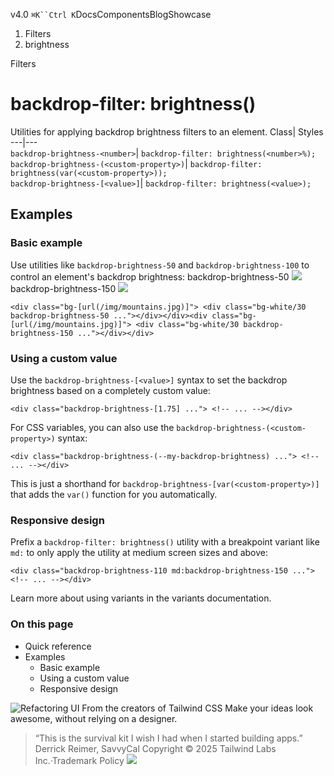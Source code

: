 v4.0
`⌘K``Ctrl K`DocsComponentsBlogShowcase
  1. Filters
  2. brightness


Filters
# backdrop-filter: brightness()
Utilities for applying backdrop brightness filters to an element.
Class| Styles  
---|---  
`backdrop-brightness-<number>`| `backdrop-filter: brightness(<number>%);`  
`backdrop-brightness-(<custom-property>)`| `backdrop-filter: brightness(var(<custom-property>));`  
`backdrop-brightness-[<value>]`| `backdrop-filter: brightness(<value>);`  
## Examples
### Basic example
Use utilities like `backdrop-brightness-50` and `backdrop-brightness-100` to control an element's backdrop brightness:
backdrop-brightness-50
![](https://images.unsplash.com/photo-1554629947-334ff61d85dc?ixid=MnwxMjA3fDB8MHxwaG90by1wYWdlfHx8fGVufDB8fHx8&ixlib=rb-1.2.1&auto=format&fit=crop&w=1000&h=1000&q=90)
backdrop-brightness-150
![](https://images.unsplash.com/photo-1554629947-334ff61d85dc?ixid=MnwxMjA3fDB8MHxwaG90by1wYWdlfHx8fGVufDB8fHx8&ixlib=rb-1.2.1&auto=format&fit=crop&w=1000&h=1000&q=90)
```
<div class="bg-[url(/img/mountains.jpg)]"> <div class="bg-white/30 backdrop-brightness-50 ..."></div></div><div class="bg-[url(/img/mountains.jpg)]"> <div class="bg-white/30 backdrop-brightness-150 ..."></div></div>
```

### Using a custom value
Use the `backdrop-brightness-[<value>]` syntax to set the backdrop brightness based on a completely custom value:
```
<div class="backdrop-brightness-[1.75] ..."> <!-- ... --></div>
```

For CSS variables, you can also use the `backdrop-brightness-(<custom-property>)` syntax:
```
<div class="backdrop-brightness-(--my-backdrop-brightness) ..."> <!-- ... --></div>
```

This is just a shorthand for `backdrop-brightness-[var(<custom-property>)]` that adds the `var()` function for you automatically.
### Responsive design
Prefix a `backdrop-filter: brightness()` utility with a breakpoint variant like `md:` to only apply the utility at medium screen sizes and above:
```
<div class="backdrop-brightness-110 md:backdrop-brightness-150 ..."> <!-- ... --></div>
```

Learn more about using variants in the variants documentation.
### On this page
  * Quick reference
  * Examples
    * Basic example
    * Using a custom value
    * Responsive design


![Refactoring UI](https://tailwindcss.com/_next/image?url=%2F_next%2Fstatic%2Fmedia%2Fbook-promo.27d91093.png&w=256&q=75)
From the creators of Tailwind CSS
Make your ideas look awesome, without relying on a designer.
> “This is the survival kit I wish I had when I started building apps.”
> Derrick Reimer, SavvyCal
Copyright © 2025 Tailwind Labs Inc.·Trademark Policy
![](https://cdn.usefathom.com/?h=https%3A%2F%2Ftailwindcss.com&p=%2Fdocs%2Fbackdrop-filter-brightness&r=&sid=PMFMDJGK&qs=%7B%7D&cid=62120801)
